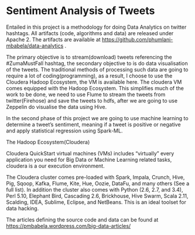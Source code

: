 Sentiment Analysis of Tweets  
============================================================

Entailed in this project is a methodology for doing Data Analytics on twitter hashtags. All artifacts (code, algorithms and data) are released under Apache 2.
The artifacts are available at https://github.com/phumlani-mbabela/data-analytics .

The primary objective is to stream(download) tweets referencing the #ZumaMustFall hashtag, the secondary objective to is do data visualisation
 of the tweets. The traditional methods of processing such data are going to require a lot of coding(programming), as a result, 
 I choose to use the Cloudera Hadoop Ecosystem, the VM is available here. The cloudera VM comes equipped with the Hadoop Ecosystem. 
 This simplifies much of the work to be done, we need to use Flume to stream the tweets from twitter(Firehose)  and save the tweets to hdfs,
  after we are going to use Zeppelin do visualise the data using Hive.

In the second phase of this project we are going to use machine learning to determine a tweet’s sentiment, meaning if a tweet is 
positive or negative and apply statistical regression using Spark-ML.

The Hadoop Ecosystem(Cloudera)

Cloudera QuickStart virtual machines (VMs) includes “virtually” every application you need for Big Data or Machine Learning related tasks, 
cloudera is a our execution environment.

The Cloudera cluster comes pre-loaded with Spark, Impala, Crunch, Hive, Pig, Sqoop, Kafka, Flume, Kite, Hue, Oozie, DataFu, 
and many others (See a full list). In addition the cluster also comes with Python (2.6, 2.7, and 3.4), Perl 5.10, Elephant Bird, 
Cascading 2.6, Brickhouse, Hive Swarm, Scala 2.11, Scalding, IDEA, Sublime, Eclipse, and NetBeans. This is an ideal toolset for data hacking.


The articles defining the source code and data can be found at https://pmbabela.wordpress.com/big-data-articles/